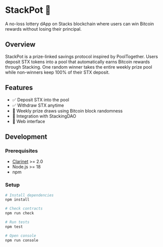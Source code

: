 # StackPot 🎰

A no-loss lottery dApp on Stacks blockchain where users can win Bitcoin rewards without losing their principal.

## Overview

StackPot is a prize-linked savings protocol inspired by PoolTogether. Users deposit STX tokens into a pool that automatically earns Bitcoin rewards through Stacking. One random winner takes the entire weekly prize pool while non-winners keep 100% of their STX deposit.

## Features

- ✅ Deposit STX into the pool
- ✅ Withdraw STX anytime
- 🚧 Weekly prize draws using Bitcoin block randomness
- 🚧 Integration with StackingDAO
- 🚧 Web interface

## Development

### Prerequisites

- [Clarinet](https://github.com/hirosystems/clarinet) >= 2.0
- Node.js >= 18
- npm

### Setup
```bash
# Install dependencies
npm install

# Check contracts
npm run check

# Run tests
npm test

# Open console
npm run console